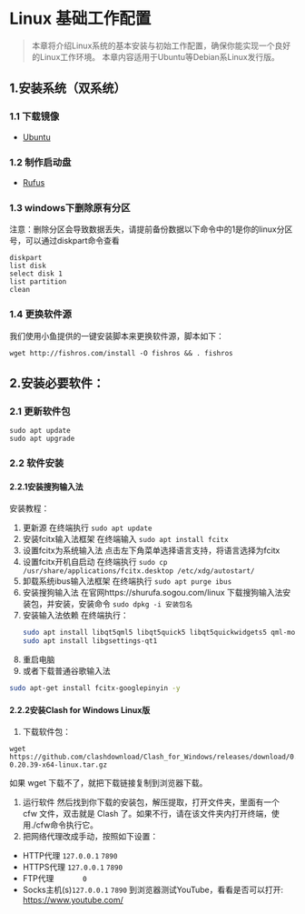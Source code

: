 # Linux 基础工作配置

>本章将介绍Linux系统的基本安装与初始工作配置，确保你能实现一个良好的Linux工作环境。
>本章内容适用于Ubuntu等Debian系Linux发行版。
## 1.安装系统（双系统）
### 1.1 下载镜像
- [Ubuntu](https://ubuntu.com/download/desktop)
### 1.2 制作启动盘
- [Rufus](https://rufus.ie/)
### 1.3 windows下删除原有分区
注意：删除分区会导致数据丢失，请提前备份数据以下命令中的1是你的linux分区号，可以通过diskpart命令查看
```shell
diskpart
list disk
select disk 1
list partition
clean
```
### 1.4 更换软件源
我们使用小鱼提供的一键安装脚本来更换软件源，脚本如下：
```shell
wget http://fishros.com/install -O fishros && . fishros
```
## 2.安装必要软件：
### 2.1 更新软件包
```shell
sudo apt update
sudo apt upgrade
```
### 2.2 软件安装
#### 2.2.1安装搜狗输入法
安装教程：
1. 更新源
   在终端执行 `sudo apt update`
2. 安装fcitx输入法框架
   在终端输入 `sudo apt install fcitx`
3. 设置fcitx为系统输入法
   点击左下角菜单选择语言支持，将语言选择为fcitx
4. 设置fcitx开机自启动
   在终端执行 `sudo cp /usr/share/applications/fcitx.desktop /etc/xdg/autostart/`
5. 卸载系统ibus输入法框架
   在终端执行 `sudo apt purge ibus`
6. 安装搜狗输入法
   在官网https://shurufa.sogou.com/linux 下载搜狗输入法安装包，并安装，安装命令 `sudo dpkg -i 安装包名`
7. 安装输入法依赖
      在终端执行：
      ```bash
      sudo apt install libqt5qml5 libqt5quick5 libqt5quickwidgets5 qml-module-qtquick2
      sudo apt install libgsettings-qt1
      ```
8. 重启电脑
9. 或者下载普通谷歌输入法
```bash
sudo apt-get install fcitx-googlepinyin -y
```
#### 2.2.2安装Clash for Windows Linux版
1. 下载软件包：
```shell
wget https://github.com/clashdownload/Clash_for_Windows/releases/download/0.20.39/Clash.for.Windows-0.20.39-x64-linux.tar.gz
```
如果 wget 下载不了，就把下载链接复制到浏览器下载。

1. 运行软件
然后找到你下载的安装包，解压提取，打开文件夹，里面有一个 cfw 文件，双击就是 Clash 了。如果不行，请在该文件夹内打开终端，使用./cfw命令执行它。
1. 把网络代理改成手动，按照如下设置：
- HTTP代理 `127.0.0.1` `7890`
- HTTPS代理 `127.0.0.1` `7890`
- FTP代理 `      ` `0`
- Socks主机(s)`127.0.0.1` `7890`
到浏览器测试YouTube，看看是否可以打开: https://www.youtube.com/


